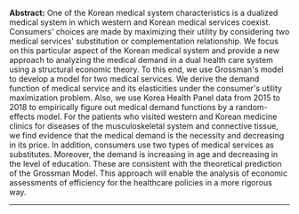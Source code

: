 **Abstract:** One of the Korean medical system characteristics is a dualized medical system in which western and Korean medical services coexist. Consumers' choices are made by maximizing their utility by considering two medical services' substitution or complementation relationship. We focus on this particular aspect of the Korean medical system and provide a new approach to analyzing the medical demand in a dual health care system using a structural economic theory. To this end, we use Grossman's model to develop a model for two medical services. We derive the demand function of medical service and its elasticities under the consumer's utility maximization problem. Also, we use Korea Health Panel data from 2015 to 2018 to empirically figure out medical demand functions by a random-effects model. For the patients who visited western and Korean medicine clinics for diseases of the musculoskeletal system and connective tissue, we find evidence that the medical demand is the necessity and decreasing in its price. In addition, consumers use two types of medical services as substitutes. Moreover, the demand is increasing in age and decreasing in the level of education. These are consistent with the theoretical prediction of the Grossman Model. This approach will enable the analysis of economic assessments of efficiency for the healthcare policies in a more rigorous way.

---